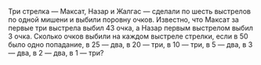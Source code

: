 Три  стрелка — Максат, Назар  и Жалгас —  сделали  по шесть выстрелов по одной мишени и выбили поровну очков. Известно, что Максат за первые три выстрела выбил 43 очка, а Назар первым выстрелом выбил 3 очка. Сколько очков выбили на каждом выстреле стрелки, если в 50 было одно попадание, в 25 — два, в 20 — три, в 10 — три, в 5 — два, в 3 — два,  в 2 — два, в 1 — три?